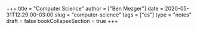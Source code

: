 +++
title = "Computer Science"
author = ["Ben Mezger"]
date = 2020-05-31T12:29:00-03:00
slug = "computer-science"
tags = ["cs"]
type = "notes"
draft = false
bookCollapseSection = true
+++
